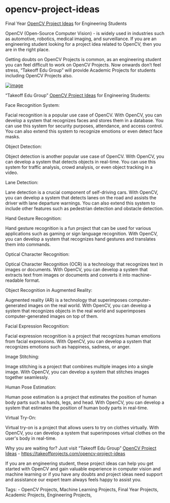 # opencv-project-ideas
Final Year [OpenCV Project Ideas](https://takeoffprojects.com/opencv-project-ideas) for Engineering Students  

OpenCV (Open-Source Computer Vision) - is widely used in industries such as automotive, robotics, medical imaging, and surveillance. If you are an engineering student looking for a project idea related to OpenCV, then you are in the right place.

Getting doubts on OpenCV Projects is common, as an engineering student you can feel difficult to work on OpenCV Projects. Now onwards don’t feel stress, “Takeoff Edu Group” will provide Academic Projects for students including OpenCV Projects also.

[![image](https://user-images.githubusercontent.com/122364815/234478500-13df9789-c228-4418-ad9e-e24f8b88060a.png)](https://takeoffprojects.com/opencv-project-ideas)

“Takeoff Edu Group” [OpenCV Project Ideas](https://takeoffprojects.com/opencv-project-ideas) for Engineering Students:

Face Recognition System:

Facial recognition is a popular use case of OpenCV. With OpenCV, you can develop a system that recognizes faces and stores them in a database. You can use this system for security purposes, attendance, and access control. You can also extend this system to recognize emotions or even detect face masks.

Object Detection:

Object detection is another popular use case of OpenCV. With OpenCV, you can develop a system that detects objects in real-time. You can use this system for traffic analysis, crowd analysis, or even object tracking in a video.

Lane Detection:

Lane detection is a crucial component of self-driving cars. With OpenCV, you can develop a system that detects lanes on the road and assists the driver with lane departure warnings. You can also extend this system to include other features such as pedestrian detection and obstacle detection.

Hand Gesture Recognition:

Hand gesture recognition is a fun project that can be used for various applications such as gaming or sign language recognition. With OpenCV, you can develop a system that recognizes hand gestures and translates them into commands.

Optical Character Recognition:

Optical Character Recognition (OCR) is a technology that recognizes text in images or documents. With OpenCV, you can develop a system that extracts text from images or documents and converts it into machine-readable format.

Object Recognition in Augmented Reality:

Augmented reality (AR) is a technology that superimposes computer-generated images on the real world. With OpenCV, you can develop a system that recognizes objects in the real world and superimposes computer-generated images on top of them.

Facial Expression Recognition:

Facial expression recognition is a project that recognizes human emotions from facial expressions. With OpenCV, you can develop a system that recognizes emotions such as happiness, sadness, or anger.

Image Stitching:

Image stitching is a project that combines multiple images into a single image. With OpenCV, you can develop a system that stitches images together seamlessly.

Human Pose Estimation:

Human pose estimation is a project that estimates the position of human body parts such as hands, legs, and head. With OpenCV, you can develop a system that estimates the position of human body parts in real-time.

Virtual Try-On:

Virtual try-on is a project that allows users to try on clothes virtually. With OpenCV, you can develop a system that superimposes virtual clothes on the user's body in real-time.


Why you are waiting for? Just visit “Takeoff Edu Group” [OpenCV Project Ideas](https://takeoffprojects.com/opencv-project-ideas) - https://takeoffprojects.com/opencv-project-ideas

If you are an engineering student, these project ideas can help you get started with OpenCV and gain valuable experience in computer vision and machine learning or if you have any doubts and project ideas need support and assistance our expert team always feels happy to assist you.

Tags: - OpenCV Projects, Machine Learning Projects, Final Year Projects, Academic Projects, Engineering Projects, 
